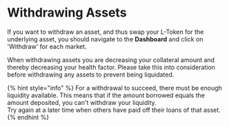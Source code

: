 # Withdrawing Assets

If you want to withdraw an asset, and thus swap your L-Token for the underlying asset, you should navigate to the **Dashboard** and click on 'Withdraw' for each market.

When withdrawing assets you are decreasing your collateral amount and thereby decreasing your health factor. Please take this into consideration before withdrawing any assets to prevent being liquidated.

{% hint style="info" %}
For a withdrawal to succeed, there must be enough liquidity available. This means that if the amount borrowed equals the amount deposited, you can't withdraw your liquidity. \
Try again at a later time when others have paid off their loans of that asset.
{% endhint %}
